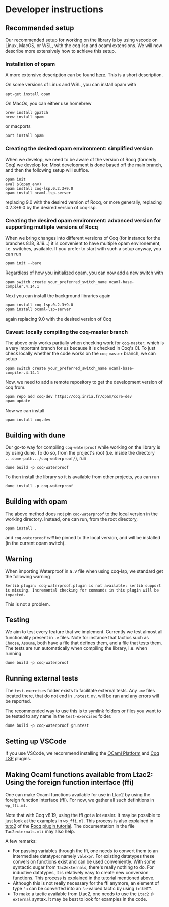 # Developer instructions

## Recommended setup

Our recommended setup for working on the library is by using vscode on Linux, MacOS, or WSL, with
the coq-lsp and ocaml extensions. We will now describe more extensively how to achieve this setup.

### Installation of opam

A more extensive description can be found [here](https://ocaml.org/docs/installing-ocaml).
This is a short description.

On some versions of Linux and WSL, you can install opam with
```
apt-get install opam
```
On MacOs, you can either use homebrew
```
brew install gpatch
brew install opam
```
or macports
```
port install opam
```

### Creating the desired opam environment: simplified version
When we develop, we need to be aware of the version of Rocq (formerly Coq) we develop for.
Most development is done based off the main branch, and then the following setup will suffice.

```
opam init
eval $(opam env)
opam install coq-lsp.0.2.3+9.0
opam install ocaml-lsp-server
```
replacing 9.0 with the desired version of Rocq, or more generally, replacing
0.2.3+9.0 by the desired version of coq-lsp.

### Creating the desired opam environment: advanced version for supporting multiple versions of Rocq

When we bring changes into different versions of Coq (for instance for the branches 8.18, 8.19...)
it is convenient to have multiple opam environement, i.e. switches, available. If you prefer to start
with such a setup anyway, you can run
```
opam init --bare
```
Regardless of how you initialized opam, you can now add a new switch with
```
opam switch create your_preferred_switch_name ocaml-base-compiler.4.14.1
```
Next you can install the background libraries again
```
opam install coq-lsp.0.2.3+9.0
opam install ocaml-lsp-server
```
again replacing 9.0 with the desired version of Coq

### Caveat: locally compiling the coq-master branch

The above only works partially when checking work for `coq-master`,  which is a very important
branch for us because it is checked in Coq's CI. To just check locally whether the code works on the
`coq-master` branch, we can setup
```
opam switch create your_preferred_switch_name ocaml-base-compiler.4.14.1
```
Now, we need to add a remote repository to get the development version of coq from.
```
opam repo add coq-dev https://coq.inria.fr/opam/core-dev
opam update
```
Now we can install
```
opam install coq.dev
```

## Building with dune

Our go-to way for compiling `coq-waterproof` while working on the library is by using dune. To do so, from the project's
root (i.e. inside the directory `...some-path.../coq-waterproof/`), run
```
dune build -p coq-waterproof
```
To then install the library so it is available from other projects, you can run
```
dune install -p coq-waterproof
```

## Building with opam

The above method does not pin `coq-waterproof` to the local version in the working
directory. Instead, one can run, from the root directory,
```
opam install .
```
and `coq-waterproof` _will_ be pinned to the local version, and will
be installed (in the current opam switch).

## Warning

When importing Waterproof in a .v file when using coq-lsp, we standard get the following warning

```
Serlib plugin: coq-waterproof.plugin is not available: serlib support is missing. Incremental checking for commands in this plugin will be impacted.
```

This is not a problem.

## Testing

We aim to test every feature that we implement. Currently we test almost
all functionality present in `.v` files. Note for instance that tactics
such as `Choose`, `Assume`, both have a file that defines them, and a file
that tests them. The tests are run automatically when compiling the library, i.e.
when running
```
dune build -p coq-waterproof
```

## Running external tests

The `test-exercises` folder exists to facilitate external tests.
Any `.mv` files located there, that do not end in `.notest.mv`,
will be ran and any errors will be reported.

The recommended way to use this is to symlink folders or files you want
to be tested to any name in the `test-exercises` folder.


```
dune build -p coq-waterproof @runtest
```

## Setting up VSCode

If you use VSCode, we recommend installing the [OCaml Platform](https://marketplace.visualstudio.com/items?itemName=ocamllabs.ocaml-platform) and [Coq LSP](https://marketplace.visualstudio.com/items?itemName=ejgallego.coq-lsp) plugins.

## Making Ocaml functions available from Ltac2: Using the foreign function interface (ffi)

One can make Ocaml functions available for use in Ltac2 by using the
foreign function interface (ffi). For now, we gather all such
definitions in `wp_ffi.ml`.

Note that with Coq v8.19, using the ffi got a lot easier.
It may be possible to just look at the examples in `wp_ffi.ml`.
This process is also explained in [tuto2](https://github.com/rocq-prover/rocq/tree/master/doc/plugin_tutorial/tuto4) of the [Rocq plugin tutorial](https://github.com/rocq-prover/rocq/tree/master/doc/plugin_tutorial).
The documentation in the file `Tac2externals.mli` may also help.

A few remarks:
- For passing variables through the ffi, one needs to convert them to an intermediate datatype: namely `valexpr`.
  For existing datatypes these conversion functions exist and can be used conveniently.
  With some syntactic sugar from `Tac2externals`, there's really nothing to do.
  For inductive datatypes, it is relatively easy to create new conversion functions.
  This process is explained in the tutorial mentioned above.
- Although this is not really necessary for the ffi anymore, an element of type `'a` can be converted into an `'a`-valued tactic by using `tclUNIT`.
- To make a tactic available from Ltac2, one needs to use the `Ltac2 @ external` syntax. It may be best to look for examples in the code.
